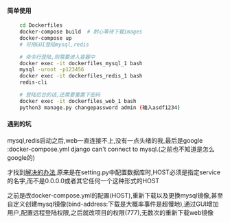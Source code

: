 
#### 简单使用
```bash
	cd Dockerfiles
	docker-compose build  # 耐心等待下载images
	docker-compose up 
	# 可用GUI登陆mysql,redis

	# 命令行登陆,则需要进入容器中
	docker exec -it dockerfiles_mysql_1 bash
	mysql -uroot -p123456
	docker exec -it dockerfiles_redis_1 bash
	redis-cli

	# 登陆后台的话,还需要重置下密码
	docker exec -it dockerfiles_web_1 bash
	python3 manage.py changepassword admin (输入asdf1234)

```

#### 遇到的坑

mysql,redis启动之后,web一直连接不上,没有一点头绪的我,最后是google :docker-compose.yml django can't connect to mysql.(之前也不知道是怎么google的)

才找到[解决的办法](https:stackoverflow.com/questions/47979270/django-cannot-connect-mysql-in-docker-compose),原来是在setting.py中配置数据库时,HOST必须是指定service的名字,而不是0.0.0.0或者其它任何一个这种形式的HOST

之前是改docker-compose.yml的配置(HOST),重新下载以及更换mysql镜像,甚至自定义创建mysql镜像(bind-address:下载是大概率事件是超慢地),通过GUI增加用户,配置远程登陆权限,之后就改项目的权限(777),无数次的重新下载web镜像
